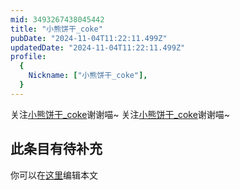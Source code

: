 ```yaml
---
mid: 3493267438045442
title: "小熊饼干_coke"
pubDate: "2024-11-04T11:22:11.499Z"
updatedDate: "2024-11-04T11:22:11.499Z"
profile:
  {
    Nickname: ["小熊饼干_coke"],
  }
---
```


关注[小熊饼干_coke](https://space.bilibili.com/3493267438045442)谢谢喵~ 关注[小熊饼干_coke](https://space.bilibili.com/3493267438045442)谢谢喵~

## 此条目有待补充
你可以在[这里](https://github.com/Yuhanawa/VTuber.ICU-Content/edit/master/v/小熊饼干_coke/index.md)编辑本文
